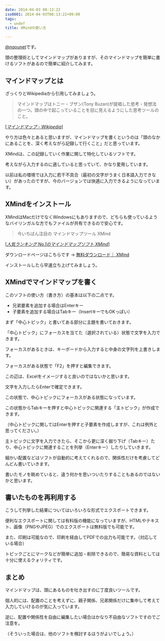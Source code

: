 ```yaml
---
date: 2014-04-03 08:13:22
iso8601: 2014-04-03T08:13:22+09:00
tags:
  - undef
title: XMindの使い方

---
```


<p><a href="https://twitter.com/nqounet">@nqounet</a>です。</p>

<p>頭の整理術としてマインドマップがありますが、そのマインドマップを簡単に書けるソフトがあるので簡単に紹介してみます。</p>



<h2>マインドマップとは</h2>

<p>ざっくりとWikipediaから引用してみましょう。</p>

<blockquote cite="http://ja.wikipedia.org/wiki/%E3%83%9E%E3%82%A4%E3%83%B3%E3%83%89%E3%83%9E%E3%83%83%E3%83%97" title="マインドマップ - Wikipedia" class="blockquote"><p>マインドマップはトニー・ブザン(Tony Buzan)が提唱した思考・発想法の一つ。頭の中で起こっていることを目に見えるようにした思考ツールのこと。 </p></blockquote>

<div class="cite">[<cite><a href="http://ja.wikipedia.org/wiki/%E3%83%9E%E3%82%A4%E3%83%B3%E3%83%89%E3%83%9E%E3%83%83%E3%83%97">マインドマップ - Wikipedia</a></cite>]</div>

<p>やり方は色々とあると思いますが、マインドマップを書くというのは「頭のなかにあることを、深く考えながら記録して行くこと」だと思っています。</p>

<p>XMindは、この記録していく作業に関して特化しているソフトです。</p>

<p>考えながら入力するのに適していると思っていて、かなり愛用しています。</p>

<p>以前は私の環境では入力に若干不具合（最初の文字がうまく日本語入力できない）があったのですが、今のバージョンでは快適に入力できるようになっています。</p>

<h2>XMindをインストール</h2>

<p>XMindはMacだけでなくWindowsにもありますので、どちらも使っているようなバイリンガルな方でもファイルが共有できるので安心です。</p>

<blockquote cite="http://jp.xmind.net/" title="人気ランキング No.1のマインドマップソフト XMind" class="blockquote"><p>今いちばん注目の マインドマップツール XMind</p></blockquote>

<div class="cite">[<cite><a href="http://jp.xmind.net/">人気ランキング No.1のマインドマップソフト XMind</a></cite>]</div>

<p>ダウンロードページはこちらです → <a href="http://jp.xmind.net/download/">無料ダウンロード｜ XMind</a></p>

<p>インストールしたら早速立ち上げてみましょう。</p>

<h2>XMindでマインドマップを書く</h2>

<p>このソフトの使い方（書き方）の基本は以下の二点です。</p>

<ul>
<li>兄弟要素を追加する場合はEnterキー</li>
<li>子要素を追加する場合はTabキー（InsertキーでもOKっぽい）</li>
</ul>

<p>まず「中心トピック」と書いてある部分に主題を書いておきます。</p>

<p>「中心トピック」にフォーカスを当てた（選択されている）状態で文字を入力できます。</p>

<p>フォーカスがあるときは、キーボードから入力すると中身の文字列を上書きします。</p>

<p>フォーカスがある状態で「F2」を押すと編集できます。</p>

<p>この辺は、Excelをイメージすると良いのではないかと思います。</p>

<p>文字を入力したらEnterで確定できます。</p>

<p>この状態で、中心トピックにフォーカスがある状態になっています。</p>

<p>この状態からTabキーを押すと中心トピックに関連する「主トピック」が作成できます。</p>

<p>（中心トピックに関してはEnterを押すと子要素を作成しますが、これは例外と思ってください。）</p>

<p>主トピックに文字を入力できたら、そこから更に深く掘り下げ（Tabキー）たり、中心トピックに関連することを列挙（Enterキー）したりしていきます。</p>

<p>細かい配置などはソフトが自動的に考えてくれるので、関係性だけを考慮してどんどん書いていきます。</p>

<p>書いたモノを眺めていると、違う何かを思いついたりすることもあるのではないかと思います。</p>

<h2>書いたものを再利用する</h2>

<p>こうして列挙した結果についてはいろいろな形式でエクスポートできます。</p>

<p>便利なエクスポートに関しては有料版の機能になっていますが、HTMLやテキスト、画像（PNGやJPEG）でのエクスポートは無料版でも可能です。</p>

<p>また、印刷は可能なので、印刷を経由してPDFでの出力も可能です。（対応している場合）</p>

<p>トピックごとにマークなどが簡単に追加・削除できるので、簡易な資料としては十分に使えるクォリティです。</p>

<h2>まとめ</h2>

<p>マインドマップは、頭にあるものを吐き出すのに丁度良いツールです。</p>

<p>個人的には、配置のことを考えずに、親子関係、兄弟関係だけに集中して考えて入力していけるのが気に入っています。</p>

<p>逆に、配置や関係性を自由に編集したい場合はかなり不自由なソフトですのでご注意を。</p>

<p>（そういった場合は、他のソフトを検討するほうがよいでしょう。）</p>
    	